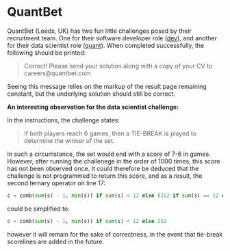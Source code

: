 # QuantBet

QuantBet (Leeds, UK) has two fun little challenges posed by their recruitment
team. One for their software developer role ([dev]), and another for their data
scientist role ([quant]). When completed successfully, the following should be
printed:

> Correct! Please send your solution along with a copy of your CV to
> careers@quantbet&#46;com

Seeing this message relies on the markup of the result page remaining constant,
but the underlying solution should still be correct.

**An interesting observation for the data scientist challenge:**

In the instructions, the challenge states:

> If both players reach 6 games, then a TIE-BREAK is played to determine the
> winner of the set.

In such a circumstance, the set would end with a score of 7-6 in games.
However, after running the challenege in the order of 1000 times, this score
has not been observed once. It could therefore be deduced that the challenge
is not programmed to return this score, and as a result, the second ternary
operator on line 17:

```python
c = comb(sum(s) - 1, min(s)) if sum(s) < 12 else (252 if sum(s) == 12 else 504)
```

could be simplified to:

```python
c = comb(sum(s) - 1, min(s)) if sum(s) < 12 else 252
```

however it will remain for the sake of correctness, in the event that
tie-break scorelines are added in the future.

[dev]: https://quantbet.com/quiz/dev
[quant]: https://quantbet.com/quiz/quant

